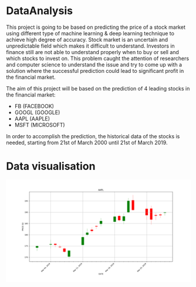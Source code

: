 # DataAnalysis

This project is going to be based on predicting the price of a stock market using different type of machine learning & deep learning technique to achieve high degree of accuracy.
Stock market is an uncertain and unpredictable field which makes it difficult to understand. Investors in finance still are not able to understand properly when to buy or sell and which stocks to invest on. This problem caught the attention of researchers and computer science to understand the issue and try to come up with a solution where the successful prediction could lead to significant profit in the financial market.

The aim of this project will be based on the prediction of 4 leading stocks in the financial market:
* FB (FACEBOOK)
* GOOGL (GOOGLE) 
* AAPL (AAPLE)
* MSFT (MICROSOFT)

In order to accomplish the prediction, the historical data of the stocks is needed, starting from 21st of March 2000 until 21st of March 2019.

# Data visualisation

![Figure](https://github.com/bha6kar/DataAnalyticsProject/blob/master/figures/aapl/Stock.png)
